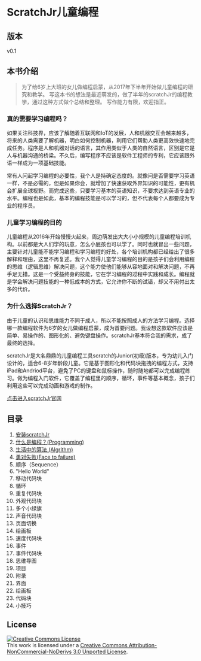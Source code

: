 # ScratchJr儿童编程

## 版本
v0.1

## 本书介绍

> 为了给6岁上大班的女儿做编程启蒙，从2017年下半年开始做儿童编程的研究和教学。
> 写这本书的想法是最近萌发的，做了半年的scratchJr的编程教学，通过这种方式做个总结和整理。
> 写作能力有限，欢迎指正。


### 真的需要学习编程吗？
如果关注科技界，应该了解随着互联网和IoT的发展，人和机器交互会越来越多，将来的人类需要了解机器，明白如何控制机器，利用它们帮助人类更高效快速地完成任务。程序是人和机器对话的语言，其作用类似于人类的自然语言，区别是它是人与机器沟通的桥梁。不久后，编写程序不应该是软件工程师的专利，它应该跟外语一样成为一项基础技能。

常有人问起学习编程的必要性，我个人是持确定态度的。就像问是否需要学习英语一样，不是必需的，但是如果你会，就增加了快速获取外界知识的可能性，更有机会扩展全球视野。而完成这些，只要学习基本的英语知识，不要求达到英语专业的水平。编程也是如此，基本的编程技能是可以学习的，但不代表每个人都要成为专业的程序员。

### 儿童学习编程的目的
儿童编程从2016年开始慢慢火起来，周边萌发出大大小小规模的儿童编程培训机构。以前都是大人们学的玩意，怎么小屁孩也可以学了。同时也就冒出一些问题，主要针对儿童能不能学习编程和学习编程的好处，各个培训机构都已经给出了很多解释和理由，这里不再复述。我个人觉得儿童学习编程的目的是孩子们会利用编程的思维（逻辑思维）解决问题，这个能力使他们能够从容地面对和解决问题，不再手足无措。这是一个受益终身的技能，它在学习编程的过程中实践和成长。编程就是学会解决问题技能的一种低成本的方式，它允许你不断的试错，却又不用付出太多的代价。

### 为什么选择ScratchJr？
由于儿童的认识和思维能力不同于成人，所以不能按照成人的方法学习编程。选择哪一款编程软件为6岁的女儿做编程启蒙，成为首要问题。我设想这款软件应该是简单、易操作的、图形化的、避免键盘操作。scratchJr基本符合我的需求，成了最终的选择。

scratchJr是大名鼎鼎的儿童编程工具scratch的Junior(初级)版本，专为幼儿入门设计的，适合6-8岁年龄段儿童。它是基于图形化和代码块拖拽的编程方式，支持iPad和Andriod平台，避免了PC的键盘和鼠标操作，随时随地都可以完成编程练习。做为编程入门软件，它覆盖了编程里的顺序，循环，事件等基本概念，孩子们利用这些可以完成动画和游戏的制作。

[点击进入scratchJr官网](http://www.scratchjr.org/)

## 目录

1. [安装scratchJr](/chapters/chapter01-Setup.md)
2. [什么是编程？(Programming)](/chapters/chapter02-Programming.md)
3. [生活中的算法 (Algrithm)](/chapters/chapter03-Algorithm.md)
4. [勇对失败(Face to failure)](#)
5. 顺序（Sequence）
6. "Hello World"
7. 移动代码块
8. 循环
9. 重复代码块
10. 外观代码块
11. 多个小绿旗
12. 声音代码块
13. 页面切换
14. 绘画板
15. 速度代码块
16. 事件
17. 事件代码块
18. 思维导图
19. 项目
20. 附录
  1. 界面
  2. 绘画板
  3. 代码块
  4. 小技巧

## License
<a rel="license" href="http://creativecommons.org/licenses/by-nc-nd/3.0/"><img alt="Creative Commons License" style="border-width:0" src="https://i.creativecommons.org/l/by-nc-nd/3.0/88x31.png" /></a><br />This work is licensed under a <a rel="license" href="http://creativecommons.org/licenses/by-nc-nd/3.0/">Creative Commons Attribution-NonCommercial-NoDerivs 3.0 Unported License</a>.
